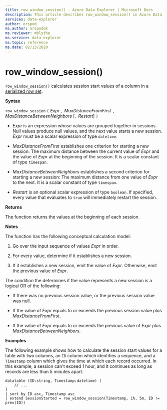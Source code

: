 ```yaml
---
title: row_window_session() - Azure Data Explorer | Microsoft Docs
description: This article describes row_window_session() in Azure Data Explorer.
services: data-explorer
author: orspod
ms.author: orspodek
ms.reviewer: mblythe
ms.service: data-explorer
ms.topic: reference
ms.date: 02/13/2020
---
```

# row_window_session()

`row_window_session()` calculates session start values of a column in a [serialized row set](./windowsfunctions.md#serialized-row-set).

**Syntax**

`row_window_session` `(` *Expr* `,` *MaxDistanceFromFirst* `,` *MaxDistanceBetweenNeighbors* [`,` *Restart*] `)`

* *Expr* is an expression whose values are grouped together in sessions.
  Null values produce null values, and the next value starts a new session.
  *Expr* must be a scalar expression of type `datetime`.

* *MaxDistanceFromFirst* establishes one criterion for starting a new session:
  The maximum distance between the current value of *Expr* and the value of
  *Expr* at the beginning of the session.
  It is a scalar constant of type `timespan`.

* *MaxDistanceBetweenNeighbors* establishes a second criterion for starting a new session:
  The maximum distance from one value of *Expr* to the next.
  It is a scalar constant of type `timespan`.

* *Restart* is an optional scalar expression of type `boolean`. If specified,
  every value that evaluates to `true` will immediately restart the session.

**Returns**

The function returns the values at the beginning of each session.

**Notes**

The function has the following conceptual calculation model:

1. Go over the input sequence of values *Expr* in order.

2. For every value, determine if it establishes a new session.

3. If it establishes a new session, emit the value of *Expr*. Otherwise, emit
   the previous value of *Expr*.

The condition the determines if the value represents a new session is
a logical OR of the following:

* If there was no previous session value, or the previous session value was null.

* If the value of *Expr* equals to or exceeds the previous session value plus
  *MaxDistanceFromFirst*.

* If the value of *Expr* equals to or exceeds the previous value of *Expr*
  plus *MaxDistanceBetweenNeighbors*.

**Examples**

The following example shows how to calculate the session start values for a table
with two columns, an `ID` column which identifies a sequence, and a `Timestamp`
column which gives the time at which each record occurred. In this example,
a session can't exceed 1 hour, and it continues as long as records are less than
5 minutes apart.

```kusto
datatable (ID:string, Timestamp:datetime) [
    // ...
]
| sort by ID asc, Timestamp asc
| extend SessionStarted = row_window_session(Timestamp, 1h, 5m, ID != prev(ID))
```